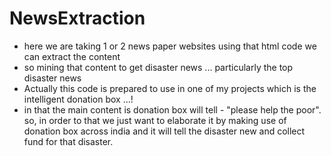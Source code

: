 # NewsExtraction

- here we are taking 1 or 2 news paper websites using that html code we can extract the content
- so mining that content to get disaster news ... particularly the top disaster news 
- Actually this code is prepared to use in one of my projects which is the intelligent donation box ...!
- in that the main content is donation box will tell - "please help the poor". so, in order to that we just want to elaborate it by 
   making use of donation box across india and it will tell the disaster new and collect fund for that disaster.
